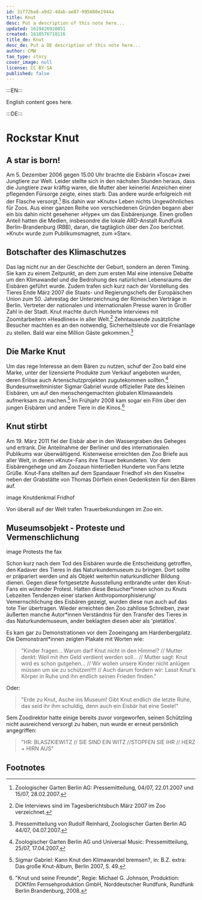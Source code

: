 ```yaml
---
id: 31f72ba8-a9d2-4dab-ae87-995680e1944a
title: Knut
desc: Put a description of this note here...
updated: 1619426920851
created: 1618576718116
title_de: Knut
desc_de: Put a DE description of this note here...
author: CMW
tao_type: story
cover_image: null
license: CC BY-SA
published: false
---
```


:::EN:::

English content goes here.

:::DE:::

# Rockstar Knut

## A star is born!

Am 5. Dezember 2006 gegen 15.00 Uhr brachte die Eisbärin »Tosca« zwei Jungtiere zur Welt. Leider stellte sich in den nächsten Stunden heraus, dass die Jungtiere zwar kräftig waren, die Mutter aber keinerlei Anzeichen einer pflegenden Fürsorge zeigte, eines starb. Das andere wurde erfolgreich mit der Flasche versorgt.[^birth1] Bis dahin war »Knuts« Leben nichts Ungewöhnliches für Zoos. Aus einer ganzen Reihe von verschiedenen Gründen begann aber ein bis dahin nicht gesehener »Hype« um das Eisbärenjunge. Einen großen Anteil hatten die Medien, insbesondre die lokale ARD-Anstalt Rundfunk Berlin-Brandenburg (RBB), daran, die tagtäglich über den Zoo berichtet. »Knut« wurde zum Publikumsmagnet, zum »Star«. 

## Botschafter des Klimaschutzes

Das lag nicht nur an der Geschichte der Geburt, sondern an deren Timing. Sie kam zu einem Zeitpunkt, an dem zum ersten Mal eine intensive Debatte um den Klimawandel und die Bedrohung des natürlichen Lebensraums der Eisbären geführt wurde. Zudem trafen sich kurz nach der Vorstellung des Tieres Ende März 2007 die Staats- und Regierungschefs der Europäischen Union zum 50. Jahrestag der Unterzeichnung der Römischen Verträge in Berlin. Vertreter der nationalen und internationalen Presse waren in Großer Zahl in der Stadt. Knut machte durch Hunderte Interviews mit Zoomitarbeitern »Headlines« in aller Welt.[^ambassador1] Zehntausende zusätzliche Besucher machten es an den notwendig, Sicherheitsleute vor die Freianlage zu stellen. Bald war eine Million Gäste gekommen.[^ambassador2] 

## Die Marke Knut

Um das rege Interesse an dem Bären zu nutzen, schuf der Zoo bald eine Marke, unter der lizensierte Produkte zum Verkauf angeboten wurden, deren Erlöse auch Artenschutzprojekten zugutekommen sollten.[^trademark1] Bundesumweltminister Sigmar Gabriel wurde offizieller Pate des kleinen Eisbären, um auf den menschengemachten globalen Klimawandels aufmerksam zu machen.[^trademark2] Im Frühjahr 2008 kam sogar ein Film über den jungen Eisbären und andere Tiere in die Kinos.[^trademark3] 

## Knut stirbt

Am 19. März 2011 fiel der Eisbär aber in den Wassergraben des Geheges und ertrank. Die Anteilnahme der Berliner und des internationalen Publikums war überwältigend. Kistenweise erreichten den Zoo Briefe aus aller Welt, in denen »Knut«-Fans ihre Trauer bekundeten. Vor dem Eisbärengehege und am Zoozaun hinterließen Hunderte von Fans letzte Grüße. Knut-Fans stellten auf dem Spandauer Friedhof »In den Kisseln« neben der Grabstätte von Thomas Dörflein einen Gedenkstein für den Bären auf.

image Knutdenkmal Fridhof

Von überall auf der Welt trafen Trauerbekundungen im Zoo ein.

## Museumsobjekt - Proteste und Vermenschlichung

image Protests
the fax

Schon kurz nach dem Tod des Eisbären wurde die Entscheidung getroffen, den Kadaver des Tieres in das Naturkundemuseum zu bringen. Dort sollte er präpariert werden und als Objekt weiterhin naturkundlicher Bildung dienen. Gegen diese fortgesetzte Aussstellung entbrandte unter den Knut-Fans ein wütender Protest. Hatten diese Besucher\*innen schon zu Knuts Lebzeiten Tendenzen einer starken Anthropomorphisierung/ Vemernschlichung des Eisbären gezeigt, wurden diese nun auch auf das tote Tier übertragen. Wieder erreichten den Zoo zahllose Schreiben, zwar äußerten manche Autor\*innen Verständnis für den Transfer des Tieres in das Naturkundemuseum, ander beklagten diesen aber als 'pietätlos'.


Es kam gar zu Demonstrationen vor dem Zooeingang am Hardenbergplatz. Die Demonstrant\*innen zeigten Plakate mit Worten wie:

>"Kinder fragen... Warum darf Knut nicht in den Himmel? // Mutter denkt: Weil mit ihm Geld verdient werden soll... // Mutter sagt: Knut wird es schon gutgehen... // Wir wollen unsere Kinder nicht anlügen müssen um sie zu schützen!!!! // Auch darum fordern wir: Lasst Knut's Körper in Ruhe und ihn endlich seinen Frieden finden."

Oder:

>"Erde zu Knut, Asche ins Museum! Gibt Knut endlich die letzte Ruhe, das seid ihr ihm schuldig, denn auch ein Eisbär hat eine Seele!"

Sem Zoodirektor hatte einige bereits zuvor vorgeworfen, seinen Schützling nicht ausreichend versorgt zu haben, nun wurde er erneut persönlich angegriffen:

>"HR: BLASZKIEWITZ // SIE SIND EIN WITZ //STOPFEN SIE IHR // HERZ + HIRN AUS"

## Footnotes

[^birth1]: Zoologischer Garten Berlin AG: Pressemitteilung, 04/07, 22.01.2007 und 15/07, 28.02.2007.

[^ambassador1]: Die Interviews sind im Tagesberichtsbuch März 2007 im Zoo verzeichnet.

[^ambassador2]: Pressemitteilung von Rudolf Reinhard, Zoologischer Garten Berlin AG 44/07, 04.07.2007.

[^trademark1]: Zoologischer Garten Berlin AG und Universal Music: Pressemitteilung, 25/07, 17.04.2007.

[^trademark2]: Sigmar Gabriel: Kann Knut den Klimawandel bremsen?, in: B.Z. extra: Das große Knut-Album, Berlin 2007, S. 49.

[^trademark3]: "Knut und seine Freunde", Regie: Michael G. Johnson, Produktion: DOKfilm Fernsehproduktion GmbH, Norddeutscher Rundfunk, Rundfunk Berlin Brandenburg, 2008.